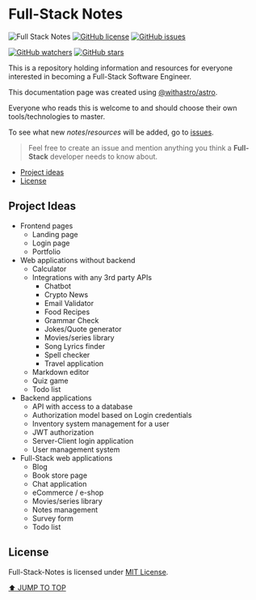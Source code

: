 # Full-Stack Notes

![Full Stack Notes](https://img.shields.io/badge/notes-Full_Stack-blueviolet)
[![GitHub license](https://img.shields.io/github/license/Stratis-Dermanoutsos/Full-Stack-Notes.svg)](https://github.com/Stratis-Dermanoutsos/Full-Stack-Notes/blob/main/LICENSE)
[![GitHub issues](https://img.shields.io/github/issues/Stratis-Dermanoutsos/Full-Stack-Notes.svg)](https://GitHub.com/Stratis-Dermanoutsos/Full-Stack-Notes/issues/)

[![GitHub watchers](https://img.shields.io/github/watchers/stratis-dermanoutsos/Full-Stack-Notes.svg?style=social&label=Watch&maxAge=2592000)](https://GitHub.com/stratis-dermanoutsos/Full-Stack-Notes/watchers/)
[![GitHub stars](https://img.shields.io/github/stars/stratis-dermanoutsos/Full-Stack-Notes.svg?style=social&label=Star&maxAge=2592000)](https://GitHub.com/stratis-dermanoutsos/Full-Stack-Notes/stargazers/)

This is a repository holding information and resources for everyone interested in becoming a Full-Stack Software Engineer.

This documentation page was created using [@withastro/astro](https://github.com/withastro/astro).

Everyone who reads this is welcome to and should choose their own tools/technologies to master.

To see what new *notes*/*resources* will be added, go to [issues](https://GitHub.com/stratis-dermanoutsos/Full-Stack-Notes/issues/).

> Feel free to create an issue and mention anything you think a **Full-Stack** developer needs to know about.

- [Project ideas](#project-ideas)
- [License](#license)

## Project Ideas

- Frontend pages
  - Landing page
  - Login page
  - Portfolio
- Web applications without backend
  - Calculator
  - Integrations with any 3rd party APIs
    - Chatbot
    - Crypto News
    - Email Validator
    - Food Recipes
    - Grammar Check
    - Jokes/Quote generator
    - Movies/series library
    - Song Lyrics finder
    - Spell checker
    - Travel application
  - Markdown editor
  - Quiz game
  - Todo list
- Backend applications
  - API with access to a database
  - Authorization model based on Login credentials
  - Inventory system management for a user
  - JWT authorization
  - Server-Client login application
  - User management system
- Full-Stack web applications
  - Blog
  - Book store page
  - Chat application
  - eCommerce / e-shop
  - Movies/series library
  - Notes management
  - Survey form
  - Todo list

## License

Full-Stack-Notes is licensed under [MIT License](https://github.com/Stratis-Dermanoutsos/Full-Stack-Notes/blob/main/LICENSE).

[⬆ JUMP TO TOP](#full-stack-notes)
